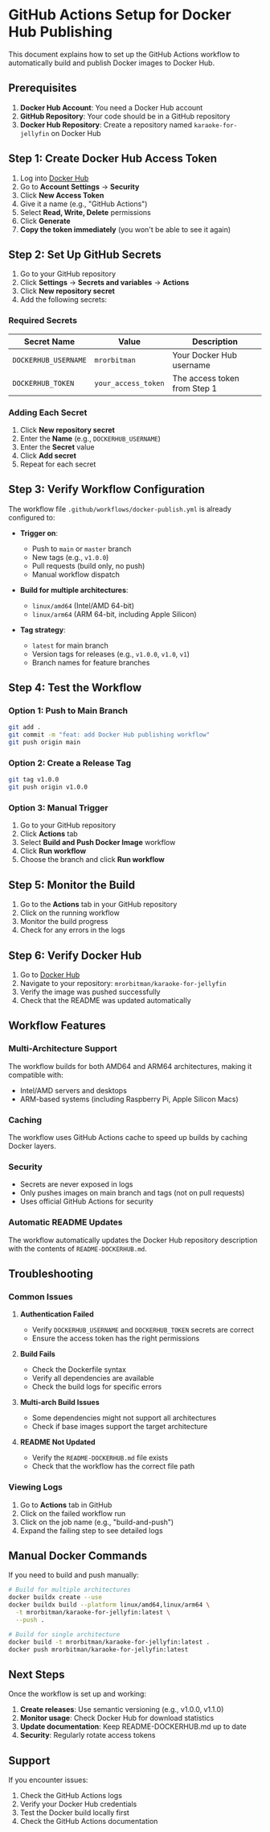 # GitHub Actions Setup for Docker Hub Publishing

This document explains how to set up the GitHub Actions workflow to automatically build and publish Docker images to Docker Hub.

## Prerequisites

1. **Docker Hub Account**: You need a Docker Hub account
2. **GitHub Repository**: Your code should be in a GitHub repository
3. **Docker Hub Repository**: Create a repository named `karaoke-for-jellyfin` on Docker Hub

## Step 1: Create Docker Hub Access Token

1. Log into [Docker Hub](https://hub.docker.com/)
2. Go to **Account Settings** → **Security**
3. Click **New Access Token**
4. Give it a name (e.g., "GitHub Actions")
5. Select **Read, Write, Delete** permissions
6. Click **Generate**
7. **Copy the token immediately** (you won't be able to see it again)

## Step 2: Set Up GitHub Secrets

1. Go to your GitHub repository
2. Click **Settings** → **Secrets and variables** → **Actions**
3. Click **New repository secret**
4. Add the following secrets:

### Required Secrets

| Secret Name          | Value               | Description                  |
| -------------------- | ------------------- | ---------------------------- |
| `DOCKERHUB_USERNAME` | `mrorbitman`        | Your Docker Hub username     |
| `DOCKERHUB_TOKEN`    | `your_access_token` | The access token from Step 1 |

### Adding Each Secret

1. Click **New repository secret**
2. Enter the **Name** (e.g., `DOCKERHUB_USERNAME`)
3. Enter the **Secret** value
4. Click **Add secret**
5. Repeat for each secret

## Step 3: Verify Workflow Configuration

The workflow file `.github/workflows/docker-publish.yml` is already configured to:

- **Trigger on**:
  - Push to `main` or `master` branch
  - New tags (e.g., `v1.0.0`)
  - Pull requests (build only, no push)
  - Manual workflow dispatch

- **Build for multiple architectures**:
  - `linux/amd64` (Intel/AMD 64-bit)
  - `linux/arm64` (ARM 64-bit, including Apple Silicon)

- **Tag strategy**:
  - `latest` for main branch
  - Version tags for releases (e.g., `v1.0.0`, `v1.0`, `v1`)
  - Branch names for feature branches

## Step 4: Test the Workflow

### Option 1: Push to Main Branch

```bash
git add .
git commit -m "feat: add Docker Hub publishing workflow"
git push origin main
```

### Option 2: Create a Release Tag

```bash
git tag v1.0.0
git push origin v1.0.0
```

### Option 3: Manual Trigger

1. Go to your GitHub repository
2. Click **Actions** tab
3. Select **Build and Push Docker Image** workflow
4. Click **Run workflow**
5. Choose the branch and click **Run workflow**

## Step 5: Monitor the Build

1. Go to the **Actions** tab in your GitHub repository
2. Click on the running workflow
3. Monitor the build progress
4. Check for any errors in the logs

## Step 6: Verify Docker Hub

1. Go to [Docker Hub](https://hub.docker.com/)
2. Navigate to your repository: `mrorbitman/karaoke-for-jellyfin`
3. Verify the image was pushed successfully
4. Check that the README was updated automatically

## Workflow Features

### Multi-Architecture Support

The workflow builds for both AMD64 and ARM64 architectures, making it compatible with:

- Intel/AMD servers and desktops
- ARM-based systems (including Raspberry Pi, Apple Silicon Macs)

### Caching

The workflow uses GitHub Actions cache to speed up builds by caching Docker layers.

### Security

- Secrets are never exposed in logs
- Only pushes images on main branch and tags (not on pull requests)
- Uses official GitHub Actions for security

### Automatic README Updates

The workflow automatically updates the Docker Hub repository description with the contents of `README-DOCKERHUB.md`.

## Troubleshooting

### Common Issues

1. **Authentication Failed**
   - Verify `DOCKERHUB_USERNAME` and `DOCKERHUB_TOKEN` secrets are correct
   - Ensure the access token has the right permissions

2. **Build Fails**
   - Check the Dockerfile syntax
   - Verify all dependencies are available
   - Check the build logs for specific errors

3. **Multi-arch Build Issues**
   - Some dependencies might not support all architectures
   - Check if base images support the target architecture

4. **README Not Updated**
   - Verify the `README-DOCKERHUB.md` file exists
   - Check that the workflow has the correct file path

### Viewing Logs

1. Go to **Actions** tab in GitHub
2. Click on the failed workflow run
3. Click on the job name (e.g., "build-and-push")
4. Expand the failing step to see detailed logs

## Manual Docker Commands

If you need to build and push manually:

```bash
# Build for multiple architectures
docker buildx create --use
docker buildx build --platform linux/amd64,linux/arm64 \
  -t mrorbitman/karaoke-for-jellyfin:latest \
  --push .

# Build for single architecture
docker build -t mrorbitman/karaoke-for-jellyfin:latest .
docker push mrorbitman/karaoke-for-jellyfin:latest
```

## Next Steps

Once the workflow is set up and working:

1. **Create releases**: Use semantic versioning (e.g., v1.0.0, v1.1.0)
2. **Monitor usage**: Check Docker Hub for download statistics
3. **Update documentation**: Keep README-DOCKERHUB.md up to date
4. **Security**: Regularly rotate access tokens

## Support

If you encounter issues:

1. Check the GitHub Actions logs
2. Verify your Docker Hub credentials
3. Test the Docker build locally first
4. Check the GitHub Actions documentation
